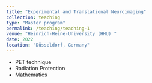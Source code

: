 ```yaml
---
title: "Experimental and Translational Neuroimaging"
collection: teaching
type: "Master program"
permalink: /teaching/teaching-1
venue: "Heinrich-Heine-University (HHU) "
date: 2022
location: "Düsseldorf, Germany"
---
```


* PET technique
* Radiation Protection
* Mathematics 

